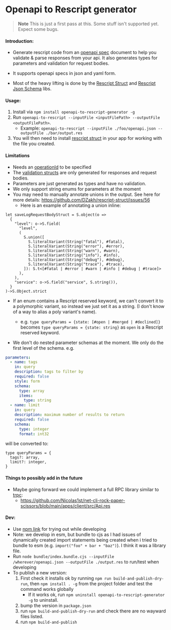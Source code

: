 # Openapi to Rescript generator

> **Note**
> This is just a first pass at this. Some stuff isn't supported yet. Expect some bugs.

#### Introduction:

- Generate rescript code from an [openapi spec](https://spec.openapis.org/oas/v3.1.0) document to help you validate & parse responses from your api. It also generates types for parameters and validation for request bodies.

- It supports openapi specs in json and yaml form.

- Most of the heavy lifting is done by the [Rescript Struct](https://github.com/DZakh/rescript-struct) and [Rescript Json Schema](https://github.com/DZakh/rescript-json-schema) libs.

#### Usage:

1. Install via `npm install openapi-to-rescript-generator -g`
2. Run `openapi-to-rescript --inputFile <inputFilePath> --outputFile <outputFilePath>`.
   - Example: `openapi-to-rescript --inputFile ./foo/openapi.json --outputFile ./bar/output.res`
3. You will then need to install [rescript struct](https://github.com/DZakh/rescript-struct#install) in your app for working with the file you created.

#### Limitations

- Needs an [operationId](https://spec.openapis.org/oas/v3.1.0#fixed-fields-7) to be specified
- The [validation structs](https://github.com/DZakh/rescript-struct) are only generated for responses and request bodies.
- Parameters are just generated as types and have no validation.
- We only support string enums for parameters at the moment
- You may need to manually annotate unions in the output. See here for more details: https://github.com/DZakh/rescript-struct/issues/56
  - Here is an example of annotating a union inline:

```rescript
let saveLogRequestBodyStruct = S.object(o =>
  {
    "level": o->S.field(
      "level",
      (
        S.union([
          S.literalVariant(String("fatal"), #fatal),
          S.literalVariant(String("error"), #error),
          S.literalVariant(String("warn"), #warn),
          S.literalVariant(String("info"), #info),
          S.literalVariant(String("debug"), #debug),
          S.literalVariant(String("trace"), #trace),
        ]): S.t<[#fatal | #error | #warn | #info | #debug | #trace]>
      ),
    ),
    "service": o->S.field("service", S.string()),
  }
)->S.Object.strict
```

- If an enum contains a Rescript reserved keyword, we can't convert it to a polymorphic variant, so instead we just set it as a string. (I don't know of a way to alias a poly variant's name).

  - e.g. `type queryParams = {state: [#open | #merged | #declined]}` becomes `type queryParams = {state: string}` as `open` is a Rescript reserved keyword.

- We don't do nested parameter schemas at the moment. We only do the first level of the schema. e.g.

```yaml
parameters:
  - name: tags
    in: query
    description: tags to filter by
    required: false
    style: form
    schema:
      type: array
      items:
        type: string
  - name: limit
    in: query
    description: maximum number of results to return
    required: false
    schema:
      type: integer
      format: int32
```

will be converted to:

```
type queryParams = {
  tags?: array,
  limit?: integer,
}
```

#### Things to possibly add in the future

- Maybe going forward we could implement a full RPC library similar to [trpc](https://trpc.io/):
  - https://github.com/Nicolas1st/net-cli-rock-paper-scissors/blob/main/apps/client/src/Api.res

#### Dev:

- Use [npm link](https://docs.npmjs.com/cli/v9/commands/npm-link) for trying out while developing
- Note: we develop in esm, but bundle to cjs as I had issues of dynamically created import statements being created when i tried to bundle to esm (e.g. `import("foo" + bar + "baz")`). I think it was a library file.
- Run `node bundle/index.bundle.cjs --inputFile /wherever/openapi.json --outputFile ./output.res` to run/test when developing
- To publish a new version:
  1. First check it installs ok by running `npm run build-and-publish-dry-run`, then `npm install . -g` from the project folder and test the command works globally
     - If it works ok, run `npm uninstall openapi-to-rescript-generator -g` to uninstall.
  1. bump the version in `package.json`
  1. run `npm build-and-publish-dry-run` and check there are no wayward files listed.
  1. run `npm build-and-publish`
